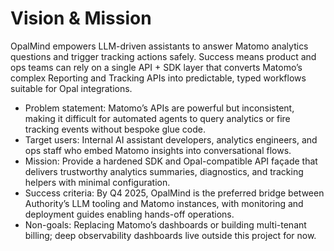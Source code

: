 # Vision & Mission

OpalMind empowers LLM-driven assistants to answer Matomo analytics questions and trigger tracking actions safely. Success means product and ops teams can rely on a single API + SDK layer that converts Matomo’s complex Reporting and Tracking APIs into predictable, typed workflows suitable for Opal integrations.

- Problem statement: Matomo’s APIs are powerful but inconsistent, making it difficult for automated agents to query analytics or fire tracking events without bespoke glue code.
- Target users: Internal AI assistant developers, analytics engineers, and ops staff who embed Matomo insights into conversational flows.
- Mission: Provide a hardened SDK and Opal-compatible API façade that delivers trustworthy analytics summaries, diagnostics, and tracking helpers with minimal configuration.
- Success criteria: By Q4 2025, OpalMind is the preferred bridge between Authority’s LLM tooling and Matomo instances, with monitoring and deployment guides enabling hands-off operations.
- Non-goals: Replacing Matomo’s dashboards or building multi-tenant billing; deep observability dashboards live outside this project for now.
